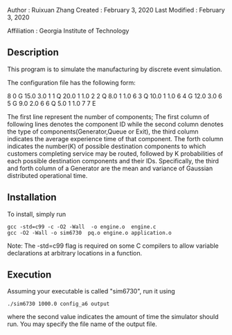 Author          : Ruixuan Zhang
Created         : February 3, 2020
Last Modified   : February 3, 2020

Affiliation          : Georgia Institute of Technology


Description
-------------

This program is to simulate the manufacturing by discrete event simulation. 


The configuration file has the following form:

8
0 G 15.0 3.0 1
1 Q 20.0 1 1.0 2
2 Q 8.0 1 1.0 6
3 Q 10.0 1 1.0 6
4 G 12.0 3.0 6
5 G 9.0 2.0 6
6 Q 5.0 1 1.0 7
7 E

The first line represent the number of components; The first column of following lines denotes the component ID while the second column denotes the type of components(Generator,Queue or Exit), the third column indicates the average experience time of that component. 
The forth column indicates the number(K) of possible destination components to which customers completing service may be routed, followed by K probabilities of each possible destination components and their IDs.
Specifically, the third and forth column of a Generator are the mean and variance of Gaussian distributed operational time.



Installation
------------

To install, simply run

    gcc -std=c99 -c -O2 -Wall  -o engine.o  engine.c
    gcc -O2 -Wall -o sim6730  pq.o engine.o application.o

Note: The -std=c99 flag is required on some C compilers to allow variable declarations at arbitrary locations in a function.

Execution
-----------

Assuming your executable is called "sim6730", run it using

    ./sim6730 1000.0 config_a6 output

where the second value indicates the amount of time the simulator should run. You may specify the file name of the output file.
    


